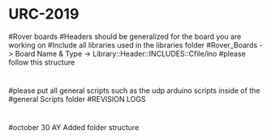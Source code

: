 # URC-2019
#Rover boards 
#Headers should be generalized for the board you are working on
#Include all libraries used in the libraries folder
#Rover_Boards -> Board Name & Type -> Library::Header::INCLUDES::Cfile/ino
#please follow this structure
#
#please put all general scripts such as the udp arduino scripts inside of the
#general Scripts folder
#REVISION LOGS
#
#
#october 30 AY Added folder structure
